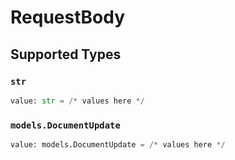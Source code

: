 # RequestBody


## Supported Types

### `str`

```python
value: str = /* values here */
```

### `models.DocumentUpdate`

```python
value: models.DocumentUpdate = /* values here */
```

